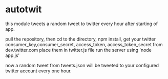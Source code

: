 autotwit
========

this module tweets a random tweet to twitter every hour after starting of app.

pull the repository,
then  cd to the directory,
npm install,
get your twitter    consumer_key,consumer_secret, access_token, access_token_secret from dev.twitter.com
place them in twitter.js file
run the server using 'node app.js'

now a random tweet from tweets.json will be tweeted to your configured twitter account every one hour.
